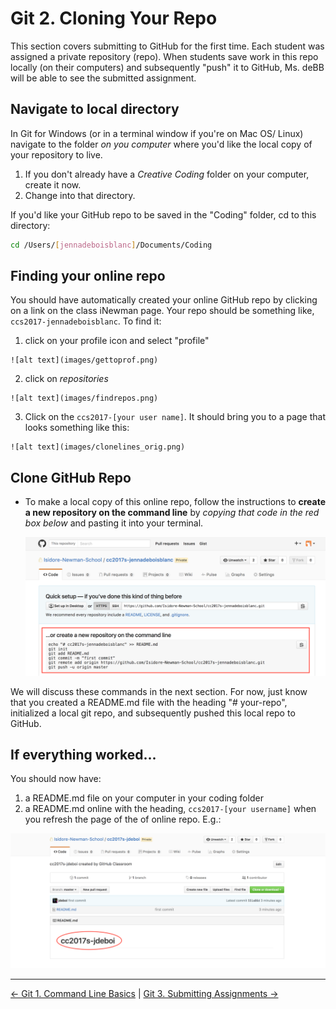 # Git 2. Cloning Your Repo

This section covers submitting to GitHub for the first time. Each student was assigned a private repository (repo). When students save work in this repo locally (on their computers) and subsequently "push" it to GitHub, Ms. deBB will be able to see the submitted assignment.

## Navigate to local directory

In Git for Windows (or in a terminal window if you're on Mac OS/ Linux) navigate to the folder *on you computer* where you'd like the local copy of your repository to live.

1. If you don't already have a *Creative Coding* folder on your computer, create it now.
2. Change into that directory.

If you'd like your GitHub repo to be saved in the "Coding" folder, cd to this directory:

```bash
cd /Users/[jennadeboisblanc]/Documents/Coding
```

## Finding your online repo

You should have automatically created your online GitHub repo by clicking on a link on the class iNewman page. Your repo should be something like, `ccs2017-jennadeboisblanc`. To find it:

  1. click on your profile icon and select "profile"

    ![alt text](images/gettoprof.png)

  2. click on *repositories*

    ![alt text](images/findrepos.png)

  3. Click on the `ccs2017-[your user name]`. It should bring you to a page that looks something like this:

    ![alt text](images/clonelines_orig.png)


## Clone GitHub Repo

* To make a local copy of this online repo, follow the instructions to **create a new repository on the command line** by *copying that code in the red box below* and pasting it into your terminal.

  ![alt text](images/clonelines.png)


We will discuss these commands in the next section. For now, just know that you created a README.md file with the heading "# your-repo", initialized a local git repo, and subsequently pushed this local repo to GitHub.

## If everything worked...
You should now have:

1. a README.md file on your computer in your coding folder
2. a README.md online with the heading, `ccs2017-[your username]` when you refresh the page of the of online repo. E.g.:

![alt text](images/readmeup.png)


---
[<- Git 1. Command Line Basics](1_commandLine.md) | [Git 3. Submitting Assignments ->](3_submitting.md)
